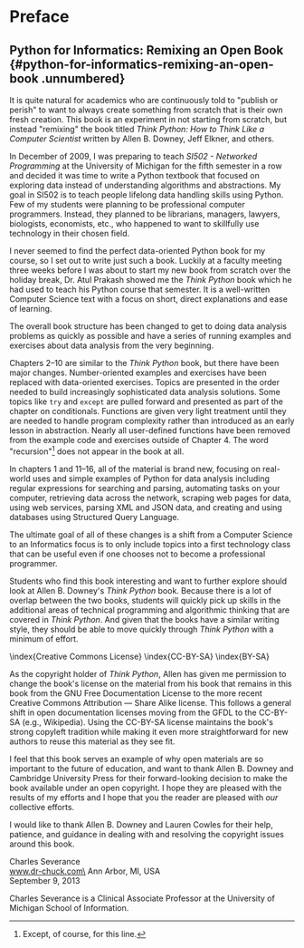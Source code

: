 Preface
=======

Python for Informatics: Remixing an Open Book {#python-for-informatics-remixing-an-open-book .unnumbered}
---------------------------------------------

It is quite natural for academics who are continuously told to "publish
or perish" to want to always create something from scratch that is their
own fresh creation. This book is an experiment in not starting from
scratch, but instead "remixing" the book titled *Think Python: How to
Think Like a Computer Scientist* written by Allen B. Downey, Jeff
Elkner, and others.

In December of 2009, I was preparing to teach *SI502 - Networked
Programming* at the University of Michigan for the fifth
semester in a row and decided it was time to write a Python textbook
that focused on exploring data instead of understanding algorithms and
abstractions. My goal in SI502 is to teach people lifelong data handling
skills using Python. Few of my students were planning to be professional
computer programmers. Instead, they planned to be librarians, managers,
lawyers, biologists, economists, etc., who happened to want to
skillfully use technology in their chosen field.

I never seemed to find the perfect data-oriented Python book for my
course, so I set out to write just such a book. Luckily at a faculty
meeting three weeks before I was about to start my new book from scratch
over the holiday break, Dr. Atul Prakash showed me the *Think Python*
book which he had used to teach his Python course that semester. It is a
well-written Computer Science text with a focus on short, direct
explanations and ease of learning.

The overall book structure has been changed to get to doing data
analysis problems as quickly as possible and have a series of running
examples and exercises about data analysis from the very beginning.

Chapters 2–10 are similar to the *Think Python* book, but there have
been major changes. Number-oriented examples and exercises have been
replaced with data-oriented exercises. Topics are presented in the order
needed to build increasingly sophisticated data analysis solutions. Some
topics like `try` and `except` are pulled forward
and presented as part of the chapter on conditionals. Functions are
given very light treatment until they are needed to handle program
complexity rather than introduced as an early lesson in abstraction.
Nearly all user-defined functions have been removed from the example
code and exercises outside of Chapter 4. The word "recursion"[^1] does
not appear in the book at all.

In chapters 1 and 11–16, all of the material is brand new, focusing on
real-world uses and simple examples of Python for data analysis
including regular expressions for searching and parsing, automating
tasks on your computer, retrieving data across the network, scraping web
pages for data, using web services, parsing XML and JSON data, and
creating and using databases using Structured Query Language.

The ultimate goal of all of these changes is a shift from a Computer
Science to an Informatics focus is to only include topics into a first
technology class that can be useful even if one chooses not to become a
professional programmer.

Students who find this book interesting and want to further explore
should look at Allen B. Downey's *Think Python* book. Because there is a
lot of overlap between the two books, students will quickly pick up
skills in the additional areas of technical programming and algorithmic
thinking that are covered in *Think Python*. And given that the books
have a similar writing style, they should be able to move quickly
through *Think Python* with a minimum of effort.

\index{Creative Commons License}
\index{CC-BY-SA}
\index{BY-SA}

As the copyright holder of *Think Python*, Allen has given me permission
to change the book's license on the material from his book that remains
in this book from the GNU Free Documentation License to the more recent
Creative Commons Attribution — Share Alike license. This follows a
general shift in open documentation licenses moving from the GFDL to the
CC-BY-SA (e.g., Wikipedia). Using the CC-BY-SA license maintains the
book's strong copyleft tradition while making it even more
straightforward for new authors to reuse this material as they see fit.

I feel that this book serves an example of why open materials are so
important to the future of education, and want to thank Allen B. Downey
and Cambridge University Press for their forward-looking decision to
make the book available under an open copyright. I hope they are pleased
with the results of my efforts and I hope that you the reader are
pleased with *our* collective efforts.

I would like to thank Allen B. Downey and Lauren Cowles for their help,
patience, and guidance in dealing with and resolving the copyright
issues around this book.

Charles Severance\
www.dr-chuck.com\
Ann Arbor, MI, USA\
September 9, 2013

Charles Severance is a Clinical Associate Professor at the University of
Michigan School of Information.

[^1]: Except, of course, for this line.
